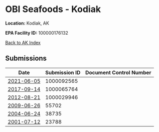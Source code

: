 # OBI Seafoods - Kodiak

**Location:** Kodiak, AK

**EPA Facility ID:** 100000176132

[Back to AK Index](../../index.md)

## Submissions

| Date | Submission ID | Document Control Number |
|------|--------------|-------------------------|
| [2021-06-05](submissions/1000092565.md) | 1000092565 |  |
| [2017-09-14](submissions/1000065764.md) | 1000065764 |  |
| [2012-08-21](submissions/1000029946.md) | 1000029946 |  |
| [2009-06-26](submissions/55702.md) | 55702 |  |
| [2004-06-24](submissions/38735.md) | 38735 |  |
| [2001-07-12](submissions/23788.md) | 23788 |  |
